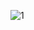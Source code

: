 ![1](https://user-images.githubusercontent.com/83157814/227040879-af3a1cf7-a3a2-483e-8796-2a6229e114ca.jpg)
